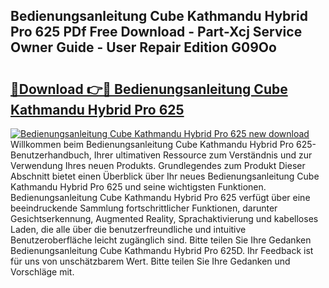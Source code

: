 ## Bedienungsanleitung Cube Kathmandu Hybrid Pro 625 PDf Free Download - Part-Xcj Service Owner Guide - User Repair Edition G09Oo

# <h2><a href="http://df5u0o.blite.top/?on=Bedienungsanleitung+Cube+Kathmandu+Hybrid+Pro+625">🔗Download 👉🔴 Bedienungsanleitung Cube Kathmandu Hybrid Pro 625</a></h2>

[![Bedienungsanleitung Cube Kathmandu Hybrid Pro 625 new download](https://i.imgur.com/lujVjoI.png)](http://df5u0o.blite.top/?on=Bedienungsanleitung+Cube+Kathmandu+Hybrid+Pro+625)
Willkommen beim Bedienungsanleitung Cube Kathmandu Hybrid Pro 625-Benutzerhandbuch, Ihrer ultimativen Ressource zum Verständnis und zur Verwendung Ihres neuen Produkts. Grundlegendes zum Produkt Dieser Abschnitt bietet einen Überblick über Ihr neues Bedienungsanleitung Cube Kathmandu Hybrid Pro 625 und seine wichtigsten Funktionen. Bedienungsanleitung Cube Kathmandu Hybrid Pro 625 verfügt über eine beeindruckende Sammlung fortschrittlicher Funktionen, darunter Gesichtserkennung, Augmented Reality, Sprachaktivierung und kabelloses Laden, die alle über die benutzerfreundliche und intuitive Benutzeroberfläche leicht zugänglich sind. Bitte teilen Sie Ihre Gedanken Bedienungsanleitung Cube Kathmandu Hybrid Pro 625D. Ihr Feedback ist für uns von unschätzbarem Wert. Bitte teilen Sie Ihre Gedanken und Vorschläge mit.
